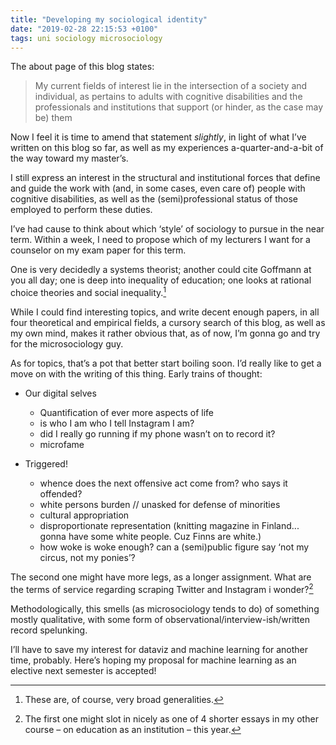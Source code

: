 ```yaml
---
title: "Developing my sociological identity"
date: "2019-02-28 22:15:53 +0100"
tags: uni sociology microsociology
---
```


The about page of this blog states:

> My current fields of interest lie in the intersection of a society and
> individual, as pertains to adults with cognitive disabilities and the
> professionals and institutions that support (or hinder, as the case may
> be) them

Now I feel it is time to amend that statement *slightly*, in light of what
I’ve written on this blog so far, as well as my experiences
a-quarter-and-a-bit of the way toward my master’s.

I still express an interest in the structural and institutional forces
that define and guide the work with (and, in some cases, even care of)
people with cognitive disabilities, as well as the (semi)professional
status of those employed to perform these duties.

I’ve had cause to think about which ‘style’ of sociology to pursue in the
near term. Within a week, I need to propose which of my lecturers I want
for a counselor on my exam paper for this term.

One is very decidedly a systems theorist; another could cite Goffmann at
you all day; one is deep into inequality of education; one looks at
rational choice theories and social inequality.[^generalities]

While I could find interesting topics, and write decent enough papers, in
all four theoretical and empirical fields, a cursory search of this blog,
as well as my own mind, makes it rather obvious that, as of now, I’m gonna
go and try for the microsociology guy.

As for topics, that’s a pot that better start boiling soon. I’d really
like to get a move on with the writing of this thing. Early trains of
thought:

* Our digital selves
    - Quantification of ever more aspects of life
    - is who I am who I tell Instagram I am?
    - did I really go running if my phone wasn’t on to record it?
    - microfame

* Triggered!
    - whence does the next offensive act come from? who says it offended?
    - white persons burden // unasked for defense of minorities
    - cultural appropriation
    - disproportionate representation (knitting magazine in Finland... gonna
      have some white people. Cuz Finns are white.)
    - how woke is woke enough?
      can a (semi)public figure say ‘not my circus, not my ponies’?

The second one might have more legs, as a longer assignment. What are the
terms of service regarding scraping Twitter and Instagram
i wonder?[^other]

Methodologically, this smells (as microsociology tends to do) of something
mostly qualitative, with some form of observational/interview-ish/written
record spelunking.

I’ll have to save my interest for dataviz and machine learning for another
time, probably. Here’s hoping my proposal for machine learning as an
elective next semester is accepted!


[^other]: The first one might slot in nicely as one of 4 shorter essays in
  my other course –  on education as an institution – this year.


[^generalities]: These are, of course, very broad generalities.
